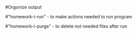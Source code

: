 #Orgonize output

#"homework-i-run" - to make actions needed to run program

#"homework-i-purge" - to delete not needed files after run